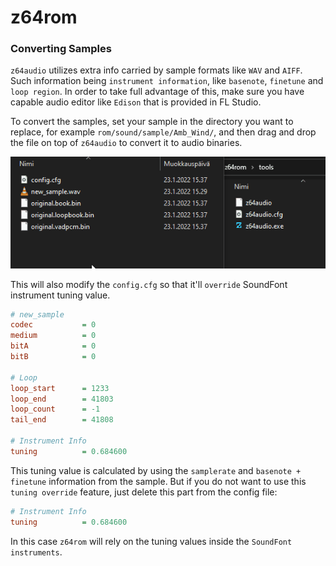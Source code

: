 # z64rom

### Converting Samples

`z64audio` utilizes extra info carried by sample formats like `WAV` and `AIFF`. Such information being `instrument information`, like `basenote`, `finetune` and `loop region`.
In order to take full advantage of this, make sure you have capable audio editor like `Edison` that is provided in FL Studio.

To convert the samples, set your sample in the directory you want to replace, for example `rom/sound/sample/Amb_Wind/`, and then drag and drop the file on top of `z64audio` to convert it to audio binaries.

![](readme/audio_convert.gif)

This will also modify the `config.cfg` so that it'll `override` SoundFont instrument tuning value.
```ini
# new_sample
codec           = 0
medium          = 0
bitA            = 0
bitB            = 0

# Loop
loop_start      = 1233
loop_end        = 41803
loop_count      = -1
tail_end        = 41808

# Instrument Info
tuning          = 0.684600
```
This tuning value is calculated by using the `samplerate` and `basenote + finetune` information from the sample. But if you do not want to use this `tuning override` feature, just delete this part from the config file:
```ini
# Instrument Info
tuning          = 0.684600
```
In this case `z64rom` will rely on the tuning values inside the `SoundFont instruments`.